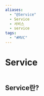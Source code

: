 ```yaml
---
aliases:
  - "@Service"
  - Service
  - 서비스
  - service
tags:
  - "#MVC"
---
```

# Service

```table-of-contents
```

## Service란?

